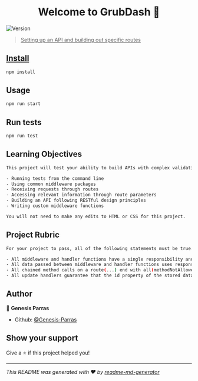 <h1 align="center">Welcome to GrubDash 👋</h1>
<p>
  <img alt="Version" src="https://img.shields.io/badge/version-1.0.0-blue.svg?cacheSeconds=2592000" />
  <a href="https://github.com/Thinkful-Ed/web-dev-programs#readme" target="_blank">

</p>

> Setting up an API and building out specific routes

## Install

```sh
npm install
```

## Usage

```sh
npm run start
```

## Run tests

```sh
npm run test
```
## Learning Objectives

```sh
This project will test your ability to build APIs with complex validation. Before taking on this project, you should be comfortable with the learning objectives listed below:

- Running tests from the command line
- Using common middleware packages
- Receiving requests through routes
- Accessing relevant information through route parameters
- Building an API following RESTful design principles
- Writing custom middleware functions

You will not need to make any edits to HTML or CSS for this project.
```

## Project Rubric 
```sh
For your project to pass, all of the following statements must be true.

- All middleware and handler functions have a single responsibility and are named functions.
- All data passed between middleware and handler functions uses response.locals.
- All chained method calls on a route(...) end with all(methodNotAllowed).
- All update handlers guarantee that the id property of the stored data cannot be overwritten.
```

## Author

👤 **Genesis Parras**

* Github: [@Genesis-Parras](https://github.com/Genesis-Parras)


## Show your support

Give a ⭐️ if this project helped you!

***
_This README was generated with ❤️ by [readme-md-generator](https://github.com/kefranabg/readme-md-generator)_